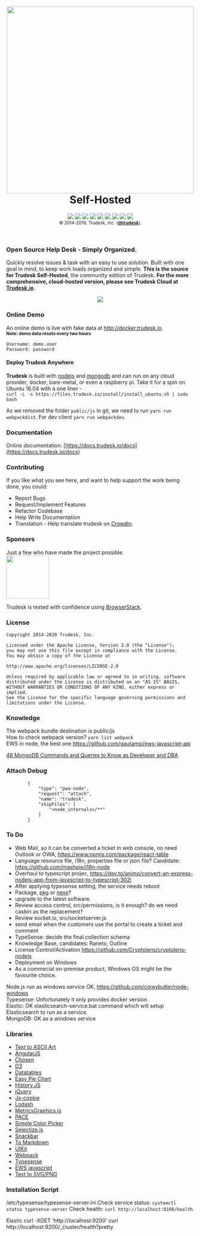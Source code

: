 <h1 align="center">
<a href="http://trudesk.io"><img src="http://trudesk.io/TD_Black.png" width="500" /></a>
<br />Self-Hosted
</h1>
<p align="center">
<a href="https://api.codacy.com/project/badge/Grade/7b3acb53c33b4a40bb32da109bbdd1a9"><img src="https://img.shields.io/codacy/grade/7b3acb53c33b4a40bb32da109bbdd1a9/develop.svg?style=flat-square" /></a>
<a href="https://standarsjs.com"><img src="https://img.shields.io/badge/code_style-standard-brightgreen.svg?style=flat-square" /></a>
<img src="https://img.shields.io/circleci/token/ad7d2d066a75685a15c8e2fd08bd75e53b18fbb7/project/github/polonel/trudesk/develop.svg?style=flat-square" />
<a href="http://hits.dwyl.io/polonel/trudesk"><img src="http://hits.dwyl.io/polonel/trudesk.svg" /></a>
<a href="https://forum.trudesk.io"><img src="https://img.shields.io/discourse/https/forum.trudesk.io/topics.svg?style=flat-square" /></a>
<a title="Crowdin" target="_blank" href="https://crowdin.com/project/trudesk"><img src="https://d322cqt584bo4o.cloudfront.net/trudesk/localized.svg?style=flat-square"></a>
<a href="https://github.com/polonel/trudesk/blob/master/LICENSE"><img src="https://img.shields.io/badge/license-APACHE%202-green.svg?style=flat-square" /></a>
<a href="https://github.com/polonel/trudesk/releases"><img src="https://img.shields.io/github/release/polonel/trudesk.svg?style=flat-square" /></a>
<a href="http://trudesk.io/docs"><img src="https://img.shields.io/badge/documentation-click%20to%20read-blue.svg?style=flat-square" /></a>
<br />
<sub>© 2014-2019, Trudesk, Inc. (<b><a href="https://trudesk.io">@trudesk</a></b>).</sub>
</p>
<br />

### Open Source Help Desk - Simply Organized.
Quickly resolve issues & task with an easy to use solution. Built with one goal in mind, to keep work loads organized and simple. **This is the source for Trudesk Self-Hosted**, the community edition of Trudesk. **For the more comprehensive, cloud-hosted version, please see Trudesk Cloud at <a href="http://trudesk.io">Trudesk.io</a>.**

<p align="center">
    <img src="https://files.trudesk.io/hero-td-right.png" />
</p>

### Online Demo
An online demo is live with fake data at <a href="http://docker.trudesk.io">http://docker.trudesk.io</a>. <br />
<sub>**Note: demo data resets every two hours**<sub>
``` text
Username: demo.user
Password: password
```

#### Deploy Trudesk Anywhere
**Trudesk** is built with <a href="https://nodejs.org">nodejs</a> and <a href="https://mongodb.org">mongodb</a> and can run on any cloud provider, docker, bare-metal, or even a raspberry pi.
Take it for a spin on Ubuntu 16.04 with a one liner - <br />`curl -L -s https://files.trudesk.io/install/install_ubuntu.sh | sudo bash`

As we removed the folder `public/js` in git,  we need to run `yarn run webpackdist`. For dev client `yarn run webpackdev`.

### Documentation
Online documentation: [https://docs.trudesk.io/docs](https://docs.trudesk.io/docs)

### Contributing
If you like what you see here, and want to help support the work being done, you could:
+ Report Bugs
+ Request/Implement Features
+ Refactor Codebase
+ Help Write Documentation
+ Translation - Help translate trudesk on [Crowdin](https://crwd.in/trudesk).

### Sponsors
Just a few who have made the project possible.
<br />
<a href="https://www.browserstack.com"><img src="https://files.trudesk.io/browserstack-logo-600x315.png" width="115" /></a>

Trudesk is tested with confidence using [BrowserStack](https://browserstack.com).

### License

    Copyright 2014-2020 Trudesk, Inc.
    
    Licensed under the Apache License, Version 2.0 (the "License");
    you may not use this file except in compliance with the License.
    You may obtain a copy of the License at
    
    http://www.apache.org/licenses/LICENSE-2.0
    
    Unless required by applicable law or agreed to in writing, software
    distributed under the License is distributed on an "AS IS" BASIS,
    WITHOUT WARRANTIES OR CONDITIONS OF ANY KIND, either express or implied.
    See the License for the specific language governing permissions and
    limitations under the License.

### Knowledge

The webpack bundle destination is public/js  
How to check webpack version? `yarn list webpack`  
EWS in node,  the best one https://github.com/gautamsi/ews-javascript-api   

[48 MongoDB Commands and Queries to Know as Developer and DBA](https://geekflare.com/mongodb-queries-examples/)

### Attach Debug

```
        {
            "type": "pwa-node",
            "request": "attach",
            "name": "trudesk",
            "skipFiles": [
                "<node_internals>/**"
            ]
        }
```

### To Do
- Web Mail, so it can be converted a ticket in web console, no need Outlook or OWA, https://www.npmjs.com/package/react-table
- Language resource file, i18n, properties file or json file? Candidate: https://github.com/mashpie/i18n-node
- Overhaul to typescript projec, https://dev.to/animo/convert-an-express-nodejs-app-from-javascript-to-typescript-302l
- After applying typesense setting, the service needs reboot
- Package, [pkg](https://github.com/vercel/pkg) or [nexe](https://github.com/nexe/nexe)?
- upgrade to the latest software.
- Review access control, src/permissions, is it enough? do we need casbin as the replacement?
- Review socket.io, src/socketserver.js
- send email when the customers use the portal to create a ticket and comment
- TypeSense: decide the final collection schema
- Knowledge Base, candidates: Raneto, Outline
- License Control/Activation https://github.com/Cryptolens/cryptolens-nodejs
- Deployment on Windows
- As a commecial on-premise product, Windows OS might be the favourite choice.

Node.js run as windows service OK, https://github.com/coreybutler/node-windows  
Typesense: Unfortunately it only provides docker version.  
Elastic: OK elasticsearch-service.bat command which will setup Elasticsearch to run as a service.  
MongoDB: OK as a windows service

### Libraries

- [Text to ASCII Art](https://patorjk.com/software/taag/#p=display&f=Big%20Money-nw&t=nanodesk)
- [AngularJS](https://angularjs.org/)
- [Chosen](https://harvesthq.github.io/chosen/)
- [D3](https://d3js.org/)
- [Datatables](https://www.datatables.net/)
- [Easy Pie Chart](https://rendro.github.io/easy-pie-chart/)
- [History.JS](https://github.com/browserstate/history.js/)
- [jQuery](https://jquery.com/)
- [Js-cookie](https://github.com/js-cookie/js-cookie)
- [Lodash](http://lodash.com/)
- [MetricsGraphics.js](http://metricsgraphicsjs.org/)
- [PACE](http://github.hubspot.com/pace/docs/welcome/)
- [Simple Color Picker](https://github.com/tkrotoff/jquery-simplecolorpicker)
- [Selectize.js](http://selectize.github.io/selectize.js/)
- [Snackbar](http://www.polonel.com/snackbar)
- [To Markdown](https://github.com/domchristie/to-markdown)
- [UIKit](http://getuikit.com)
- [Webpack](https://webpack.github.io/)
- [Typesense](https://github.com/typesense/typesense)
- [EWS javascript](https://github.com/gautamsi/ews-javascript-api)
- [Text to SVG/PNG](https://maketext.io/)

### Installation Script

/etc/typesense/typesense-server.ini
Check service status: `systemctl status typesense-server`
Check health: `curl http://localhost:8108/health`

Elastic
 curl -XGET 'http://localhost:9200'
 curl http://localhost:9200/_cluster/health?pretty